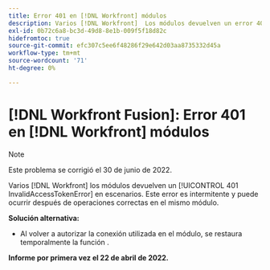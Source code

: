 ```yaml
---
title: Error 401 en [!DNL Workfront] módulos
description: Varios [!DNL Workfront]  Los módulos devuelven un error 401 InvalidAccessTokenError en escenarios. Este error es intermitente y puede ocurrir después de operaciones correctas en el mismo módulo.
exl-id: 0b72c6a8-bc3d-49d8-8e1b-009f5f18d82c
hidefromtoc: true
source-git-commit: efc307c5ee6f48286f29e642d03aa8735332d45a
workflow-type: tm+mt
source-wordcount: '71'
ht-degree: 0%

---
```


# [!DNL Workfront Fusion]: Error 401 en [!DNL Workfront] módulos


>[!NOTE]
>
>Este problema se corrigió el 30 de junio de 2022.

Varios [!DNL Workfront] los módulos devuelven un [!UICONTROL 401 InvalidAccessTokenError] en escenarios. Este error es intermitente y puede ocurrir después de operaciones correctas en el mismo módulo.

**Solución alternativa:**

+ Al volver a autorizar la conexión utilizada en el módulo, se restaura temporalmente la función .

**Informe por primera vez el 22 de abril de 2022.**
